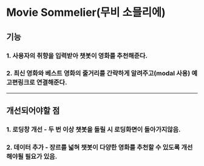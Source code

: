 # Movie Sommelier(무비 소믈리에)

## 기능
### 1. 사용자의 취향을 입력받아 챗봇이 영화를 추천해준다.
### 2. 최신 영화와 베스트 영화의 줄거리를 간략하게 알려주고(modal 사용) 예고편링크로 연결해준다.

---------------------------------------------------------------------------------------------

## 개선되어야할 점
### 1. 로딩창 개선 - 두 번 이상 챗봇을 돌릴 시 로딩화면이 돌아가지않음.
### 2. 데이터 추가 - 장르를 넓혀 챗봇이 다양한 영화를 추천할 수 있도록 개선해야될 필요가 있음.
